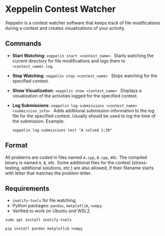 # Xeppelin Contest Watcher

Xeppelin is a contest watcher software that keeps track of file modifications during a contest and creates visualizations of your activity.

## Commands

- **Start Watching**:   ```
  xeppelin start <contest_name>  ```
  Starts watching the current directory for file modifications and logs them to `<contest_name>.log`.

- **Stop Watching**:   ```
  xeppelin stop <contest_name>  ```
  Stops watching for the specified contest.

- **Show Visualization**:   ```
  xeppelin show <contest_name>  ```
  Displays a visualization of the activities logged for the specified contest.

- **Log Submissions**:   ```
  xeppelin log-submissions <contest_name> <submission_info>  ```
  Adds additional submission information to the log file for the specified contest.
  Usually should be used to log the time of the submission.
  Example:
  ```
  xeppelin log-submissions test "A solved 1:30"
  ```

## Format

All problems are coded in files named `A.cpp`, `B.cpp`, etc.
The compiled binary is named `A`, `B`, etc.
Some additional files for the contest (stress-testing, additional solutions, etc.) are also allowed, if their filename starts with letter that matches the problem letter.

## Requirements

- `inotify-tools` for file watching.
- Python packages: `pandas`, `matplotlib`, `numpy`.
- Verified to work on Ubuntu and WSL2.

```
sudo apt install inotify-tools

pip install pandas matplotlib numpy
```
